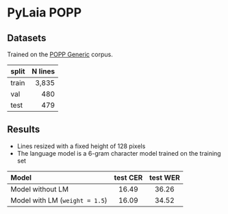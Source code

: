 # PyLaia POPP

## Datasets

Trained on the [POPP Generic](https://arkindex.teklia.com/browse/71ab470e-75e0-435b-b0e4-8dbd6ef5a4e9?top_level=true&folder=true) corpus.

| split | N lines |
| ----- | ------: |
| train | 3,835   |
| val   |  480    |
| test  |  479    |

## Results

* Lines resized with a fixed height of 128 pixels
* The language model is a 6-gram character model trained on the training set

| Model                          | test CER | test WER |
| :----------------------------- | :------: | :------: |
| Model without LM               |  16.49   |   36.26  |
| Model with LM (`weight = 1.5`) |  16.09   |   34.52  |
